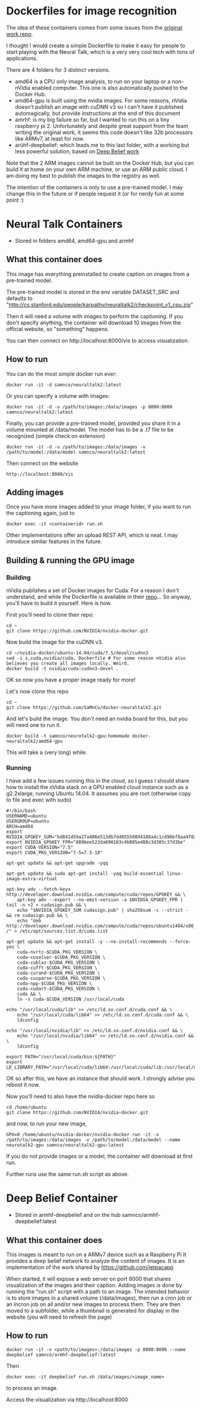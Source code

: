 # Dockerfiles for image recognition

The idea of these containers comes from some issues from the [original work repo](https://github.com/karpathy/neuraltalk2). 

I thought I would create a simple Dockerfile to make it easy for people to start playing with the Neural Talk, which is a very very cool tech with tons of applications. 

There are 4 folders for 3 distinct versions. 

* amd64 is a CPU only image analysis, to run on your laptop or a non-nVidia enabled computer. This one is also automatically pushed to the Docker Hub. 
* amd64-gpu is built using the nvidia images. For some reasons, nVidia doesn't publish an image with cuDNN v3 so I can't have it published automagically, but provide instructions at the end of this document
* amrhf: is my big failure so far, but I wanted to run this on a tiny raspberry pi 2. Unfortunately and despite great support from the team writing the original work, it seems this code doesn't like 32b processors like ARMv7, at least for now. 
* arùhf-deepbelief: which leads me to this last folder, with a working but less powerful solution, based on [Deep Belief work](https://github.com/jetpacapp/DeepBeliefSDK)

Note that the 2 ARM images cannot be built on the Docker Hub, but you can build it at home on your own ARM machine, or use an ARM public cloud. I am doing my best to publish the images to the registry as well. 

The intention of the containers is only to use a pre-trained model. I may change this in the future or if people request it (or for nerdy fun at some point :)

# Neural Talk Containers

* Stored in folders amd64, amd64-gpu and armhf

## What this container does

This image has everything preinstalled to create caption on images from a pre-trained model. 

The pre-trained model is stored in the env variable DATASET_SRC and defaults to "http://cs.stanford.edu/people/karpathy/neuraltalk2/checkpoint_v1_cpu.zip"

Then it will need a volume with images to perform the captioning. If you don't specify anything, the container will download 10 images from the official website, so "something" happens. 

You can then connect on http://localhost:8000/vis to access visualization. 

## How to run

You can do the most simple docker run ever: 

    docker run -it -d samnco/neuraltalk2:latest

Or you can specify a volume with images: 

    docker run -it -d -v /path/to/images:/data/images -p 8000:8000 samnco/neuraltalk2:latest

Finally, you can provide a pre-trained model, provided you share it in a volume mounted at /data/model. The model has to be a .t7 file to be recognized (simple check on extension)

    docker run -it -d -v /path/to/images:/data/images -v /path/to/model:/data/model samnco/neuraltalk2:latest

Then connect on the website

    http://localhost:8000/vis

## Adding images

Once you have more images added to your image folder, if you want to run the captioning again, just to

	docker exec -it <containerid> run.sh

Other implementations offer an upload REST API, which is neat. I may introduce similar features in the future. 

## Building & running the GPU image
### Building

nVidia publishes a set of Docker images for Cuda. For a reason I don't understand, and while the Dockerfile is available in their [repo](https://github.com/NVIDIA/nvidia-docker)... So anyway, you'll have to build it yourself. Here is how. 

First you'll need to clone their repo: 

	cd ~
	git clone https://github.com/NVIDIA/nvidia-docker.git

Now build the image for the cuDNN v3. 

	cd ~/nvidia-docker/ubuntu-14.04/cuda/7.5/devel/cudnn3
	sed -i s,cuda,nvidia/cuda, Dockerfile # For some reason nVidia also believes you create all images locally. Weird. 
	docker build -t nvidia/cuda:cudnn3-devel .

OK so now you have a proper image ready for more! 

Let's now clone this repo 

	cd ~
	git clone https://github.com/SaMnCo/docker-neuraltalk2.git

And let's build the image. You don't need an nvidia board for this, but you will need one to run it. 

	docker build -t samnco/neurotalk2-gpu:homemade docker-neuraltalk2/amd64-gpu

This will take a (very long) while. 

### Running

I have add a few issues running this in the cloud, so I guess I should share how to install the nVidia stack on a GPU enabled cloud instance such as a g2.2xlarge, running Ubuntu 14.04. It assumes you are root (otherwise copy to file and exec with sudo)

	#!/bin/bash
	USERNAME=ubuntu
	USERGROUP=ubuntu
	ARCH=amd64
	export NVIDIA_GPGKEY_SUM="bd841d59a27a406e513db7d405550894188a4c1cd96bf8aa4f82f1b39e0b5c1c"
	export NVIDIA_GPGKEY_FPR="889bee522da690103c4b085ed88c3d385c37d3be"
	export CUDA_VERSION="7.5"
	export CUDA_PKG_VERSION="7-5=7.5-18"

	apt-get update && apt-get upgrade -yqq

	apt-get update && sudo apt-get install -yqq build-essential linux-image-extra-virtual

	apt-key adv --fetch-keys http://developer.download.nvidia.com/compute/cuda/repos/GPGKEY && \
	    apt-key adv --export --no-emit-version -a $NVIDIA_GPGKEY_FPR | tail -n +2 > cudasign.pub && \
	    echo "$NVIDIA_GPGKEY_SUM cudasign.pub" | sha256sum -c --strict - && rm cudasign.pub && \
	    echo "deb http://developer.download.nvidia.com/compute/cuda/repos/ubuntu1404/x86_64 /" > /etc/apt/sources.list.d/cuda.list

	apt-get update && apt-get install -y --no-install-recommends --force-yes \
	    cuda-nvrtc-$CUDA_PKG_VERSION \
	    cuda-cusolver-$CUDA_PKG_VERSION \
	    cuda-cublas-$CUDA_PKG_VERSION \
	    cuda-cufft-$CUDA_PKG_VERSION \
	    cuda-curand-$CUDA_PKG_VERSION \
	    cuda-cusparse-$CUDA_PKG_VERSION \
	    cuda-npp-$CUDA_PKG_VERSION \
	    cuda-cudart-$CUDA_PKG_VERSION \
	    cuda && \
	    ln -s cuda-$CUDA_VERSION /usr/local/cuda

	echo "/usr/local/cuda/lib" >> /etc/ld.so.conf.d/cuda.conf && \
	    echo "/usr/local/cuda/lib64" >> /etc/ld.so.conf.d/cuda.conf && \
	    ldconfig

	echo "/usr/local/nvidia/lib" >> /etc/ld.so.conf.d/nvidia.conf && \
	    echo "/usr/local/nvidia/lib64" >> /etc/ld.so.conf.d/nvidia.conf && \
	    ldconfig

	export PATH="/usr/local/cuda/bin:${PATH}"
	export LD_LIBRARY_PATH="/usr/local/cuda/lib64:/usr/local/cuda/lib:/usr/local/nvidia/lib:/usr/local/nvidia/lib64:${LD_LIBRARY_PATH}"

OK so after this, we have an instance that should work. I strongly advise you reboot it now. 

Now you'll need to also have the nvidia-docker repo here so 

	cd /home/ubuntu
	git clone https://github.com/NVIDIA/nvidia-docker.git

and now, to run your new image,

	GPU=0 /home/ubuntu/nvidia-docker/nvidia-docker run -it -v /path/to/images:/data/images -v /path/to/model:/data/model --name neurotalk2-gpu samnco/neuraltalk2-gpu:latest

If you do not provide images or a model, the container will download at first run. 

Further runs use the same run.sh script as above. 


# Deep Belief Container

* Stored in armhf-deepbelief and on the hub samnco/armhf-deepbelief:latest

## What this container does

This images is meant to run on a ARMv7 device such as a Raspberry Pi
It provides a deep belief network to analyze the content of images. It is an implementation  of the work shared by https://github.com/jetpacapp

When started, it will expose a web server on port 8000 that shares visualization of the images and their caption. Adding images is done by running the "run.sh" script with a path to an image.
The intended behavior is to store images in a shared volume (/data/images), then run a cron job or an incron job on all and/or new images to process them. They are then moved to a subfolder, while a thumbnail is generated for display in the website (you will need to refresh the page)

## How to run

	docker run -it -v <path/to/images>:/data/images -p 8000:8000 --name deepbelief samnco/armhf-deepbelief:latest

Then

	docker exec -it deepbelief run.sh /data/images/<image_name>

to process an image. 

Access the visualization via http://localhost:8000

